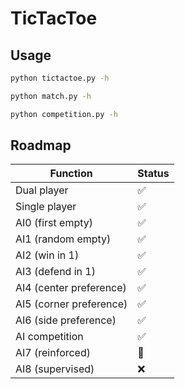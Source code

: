 # TicTacToe

## Usage

```bash
python tictactoe.py -h
```

```bash
python match.py -h
```

```bash
python competition.py -h
```

## Roadmap

Function                 | Status
-------------------------|--------------------
Dual player              | :white_check_mark:
Single player            | :white_check_mark:
AI0 (first empty)        | :white_check_mark:
AI1 (random empty)       | :white_check_mark:
AI2 (win in 1)           | :white_check_mark:
AI3 (defend in 1)        | :white_check_mark:
AI4 (center preference)  | :white_check_mark:
AI5 (corner preference)  | :white_check_mark:
AI6 (side preference)    | :white_check_mark:
AI competition           | :white_check_mark:
AI7 (reinforced)         | :construction:
AI8 (supervised)         | :x:
